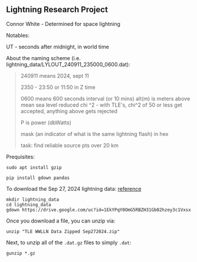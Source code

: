 ## Lightning Research Project

Connor White - Determined for space lightning

Notables:

UT - seconds after midnight, in world time


About the naming scheme (i.e. lightning_data/LYLOUT_240911_235000_0600.dat):
>
> 240911 means 2024, sept 11
>
> 2350 - 23:50 or 11:50 in Z time
>
> 0600 means 600 seconds interval (or 10 mins)
> alt(m) is meters above mean sea level
> reduced chi ^2 - with TLE's, chi^2 of 50 or less get accepted, anything above gets rejected
>
> P is power (dbWatts)
>
> mask (an indicator of what is the same lightning flash) in hex
>
> task: find reliable source pts over 20 km


Prequisites:

```
sudo apt install gzip

pip install gdown pandas
```

To download the Sep 27, 2024 lightning data: [reference](https://stackoverflow.com/questions/25010369/wget-curl-large-file-from-google-drive)
```
mkdir lightning_data
cd lightning_data
gdown https://drive.google.com/uc?id=1EkYPqY0OmG5RBZH31Gb02hzey3c1Vxsx
```

Once you download a file, you can unzip via:

```
unzip "TLE WWLLN Data Zipped Sep272024.zip"
```


Next, to unzip all of the `.dat.gz` files to simply `.dat`:

```
gunzip *.gz
```